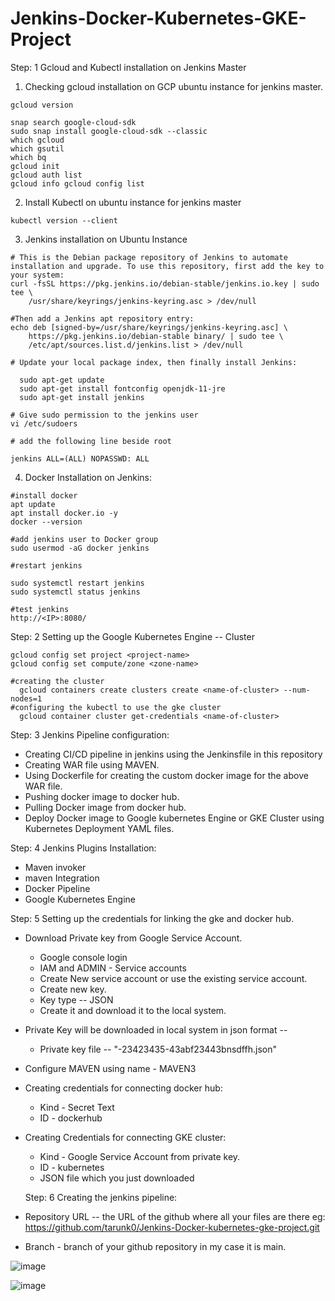 # Jenkins-Docker-Kubernetes-GKE-Project

Step: 1 Gcloud and Kubectl installation on Jenkins Master
1. Checking gcloud installation on GCP ubuntu instance for jenkins master.

```which gcloud 
gcloud version

snap search google-cloud-sdk
sudo snap install google-cloud-sdk --classic
which gcloud
which gsutil
which bq
gcloud init
gcloud auth list
gcloud info gcloud config list
```

2. Install Kubectl on ubuntu instance for jenkins master

```snap install kubectl --classic
kubectl version --client
```
3. Jenkins installation on Ubuntu Instance
```
# This is the Debian package repository of Jenkins to automate installation and upgrade. To use this repository, first add the key to your system:
curl -fsSL https://pkg.jenkins.io/debian-stable/jenkins.io.key | sudo tee \
    /usr/share/keyrings/jenkins-keyring.asc > /dev/null
```
```
#Then add a Jenkins apt repository entry:
echo deb [signed-by=/usr/share/keyrings/jenkins-keyring.asc] \
    https://pkg.jenkins.io/debian-stable binary/ | sudo tee \
    /etc/apt/sources.list.d/jenkins.list > /dev/null
 ```
```
# Update your local package index, then finally install Jenkins:
  
  sudo apt-get update
  sudo apt-get install fontconfig openjdk-11-jre
  sudo apt-get install jenkins
```

```
# Give sudo permission to the jenkins user
vi /etc/sudoers

# add the following line beside root

jenkins ALL=(ALL) NOPASSWD: ALL
```
4. Docker Installation on Jenkins:
```
#install docker
apt update
apt install docker.io -y
docker --version

#add jenkins user to Docker group
sudo usermod -aG docker jenkins

#restart jenkins

sudo systemctl restart jenkins
sudo systemctl status jenkins

#test jenkins
http://<IP>:8080/

```

Step: 2 Setting up the Google Kubernetes Engine -- Cluster
```
gcloud config set project <project-name>
gcloud config set compute/zone <zone-name>

#creating the cluster
  gcloud containers create clusters create <name-of-cluster> --num-nodes=1
#configuring the kubectl to use the gke cluster
  gcloud container cluster get-credentials <name-of-cluster>
 ```


Step: 3 Jenkins Pipeline configuration:
- Creating CI/CD pipeline in jenkins using the Jenkinsfile in this repository
- Creating WAR file using MAVEN. 
- Using Dockerfile for creating the custom docker image for the above WAR file. 
- Pushing docker image to docker hub. 
- Pulling Docker image from docker hub. 
- Deploy Docker image to Google kubernetes Engine or GKE Cluster using Kubernetes Deployment YAML files. 

Step: 4 Jenkins Plugins Installation:

- Maven invoker
- maven Integration
- Docker Pipeline
- Google Kubernetes Engine

Step: 5 Setting up the credentials for linking the gke and docker hub. 

- Download Private key from Google Service Account. 
  - Google console login
  - IAM and ADMIN - Service accounts
  - Create New service account or use the existing service account. 
  - Create new key. 
  - Key type -- JSON
  - Create it and download it to the local system. 
- Private Key will be downloaded in local system in json format -- 
  -  Private key file -- "<project-name>-23423435-43abf23443bnsdffh.json"
 
- Configure MAVEN using name - MAVEN3
- Creating credentials for connecting docker hub:
  - Kind - Secret Text
  - ID - dockerhub
- Creating Credentials for connecting GKE cluster:
  - Kind - Google Service Account from private key. 
  - ID - kubernetes
  - JSON file which you just downloaded

  Step: 6 Creating the jenkins pipeline:
  
 - Repository URL -- the URL of the github where all your files are there eg: https://github.com/tarunk0/Jenkins-Docker-kubernetes-gke-project.git
 - Branch - branch of your github repository in my case it is main. 

  ![image](https://user-images.githubusercontent.com/92631457/186186288-ea19ec1f-edbf-46e5-90bc-b59dbd508672.png)

  ![image](https://user-images.githubusercontent.com/92631457/186186169-aa4c6ac2-35a9-4804-b7a6-01b8fc15a059.png)

